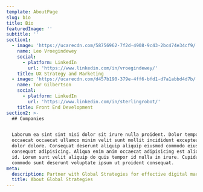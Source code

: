 ```yaml
---
template: AboutPage
slug: bio
title: Bio
featuredImage: ''
subtitle: ''
section1:
  - image: 'https://ucarecdn.com/58756962-7f2d-4908-9c43-2bc474e34cf9/'
    name: Leo Vroegindewey
    social:
      - platform: LinkedIn
        url: 'https://www.linkedin.com/in/vroegindewey/'
    title: UX Strategy and Marketing
  - image: 'https://ucarecdn.com/d457b190-379e-4ff6-bfd1-d7a1abbd4d7b/'
    name: Tor Gilbertson
    social:
      - platform: LinkedIn
        url: 'https://www.linkedin.com/in/sterlingrobot/'
    title: Front End Development
section2: >-
  ## Companies


  Laborum ea sint sint nisi dolor sit irure nulla proident. Dolor tempor ullamco
  occaecat occaecat ullamco minim velit sunt mollit incididunt excepteur officia
  dolor dolore. Consequat deserunt aliquip aliquip eiusmod commodo eiusmod
  consequat adipisicing. Aliqua enim anim occaecat adipisicing est aliqua elit
  id. Lorem sunt velit aliquip do quis tempor id nulla in irure. Cupidatat
  commodo sunt deserunt voluptate ipsum ut proident consequat.
meta:
  description: Partner with Global Strategies for effective digital marketing solutions.
  title: About Global Strategies
---
```


